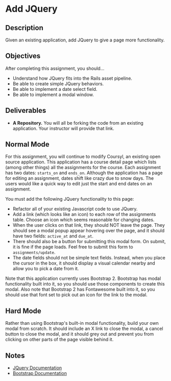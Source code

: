 # Add JQuery

## Description

Given an existing application, add JQuery to give a page more functionality.

## Objectives

After completing this assignment, you should...

* Understand how JQuery fits into the Rails asset pipeline.
* Be able to create simple JQuery behaviors.
* Be able to implement a date select field.
* Be able to implement a modal window.

## Deliverables

* **A Repository.** You will all be forking the code from an existing application.  Your instructor will provide that link.

## Normal Mode

For this assignment, you will continue to modify Coursyl, an existing open source application.  This application has a course detail page which lists (among other things) all the assignments for the course.  Each assignment has two dates: `starts_on` and `ends_on`.  Although the application has a page for editing an assignment, dates shift like crazy due to snow days.  The users would like a quick way to edit just the start and end dates on an assignment.

You must add the following JQuery functionality to this page:

* Refactor all of your existing Javascript code to use JQuery.
* Add a link (which looks like an icon) to each row of the assignments table.  Choose an icon which seems reasonable for changing dates.
* When the user clicks on that link, they should NOT leave the page.  They should see a modal popup appear hovering over the page, and it should have two fields: `active_at` and `due_at`.
* There should also be a button for submitting this modal form.  On submit, it is fine if the page loads.  Feel free to submit this form to `assignments/update`.
* The date fields should not be simple text fields.  Instead, when you place the cursor in the box, it should display a visual calendar nearby and allow you to pick a date from it.

Note that this application currently uses Bootstrap 2.  Bootstrap has modal functionality built into it, so you should use those components to create this modal.  Also note that Bootstrap 2 has Fontawesome built into it, so you should use that font set to pick out an icon for the link to the modal.

## Hard Mode

Rather than using Bootstrap's built-in modal functionality, build your own modal from scratch.  It should include an X link to close the modal, a cancel button to close the modal, and it should grey out and prevent you from clicking on other parts of the page visible behind it.

## Notes

* [JQuery Documentation](http://api.jquery.com/)
* [Bootstrap Documentation](http://getbootstrap.com/2.3.2/javascript.html#modals)
